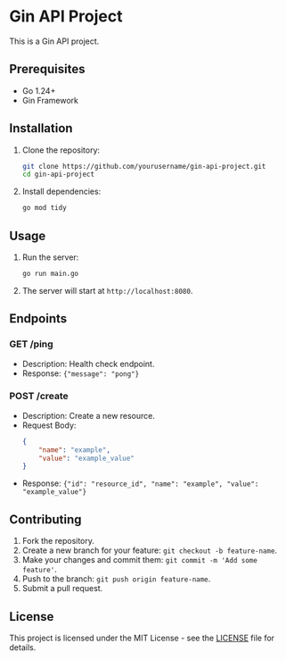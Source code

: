 # Gin API Project

This is a Gin API project.

## Prerequisites
- Go 1.24+
- Gin Framework

## Installation

1. Clone the repository:
    ```sh
    git clone https://github.com/yourusername/gin-api-project.git
    cd gin-api-project
    ```

2. Install dependencies:
    ```sh
    go mod tidy
    ```

## Usage

1. Run the server:
    ```sh
    go run main.go
    ```

2. The server will start at `http://localhost:8080`.

## Endpoints

### GET /ping
- Description: Health check endpoint.
- Response: `{"message": "pong"}`

### POST /create
- Description: Create a new resource.
- Request Body: 
    ```json
    {
        "name": "example",
        "value": "example_value"
    }
    ```
- Response: `{"id": "resource_id", "name": "example", "value": "example_value"}`

## Contributing

1. Fork the repository.
2. Create a new branch for your feature: `git checkout -b feature-name`.
3. Make your changes and commit them: `git commit -m 'Add some feature'`.
4. Push to the branch: `git push origin feature-name`.
5. Submit a pull request.

## License

This project is licensed under the MIT License - see the [LICENSE](LICENSE) file for details.
